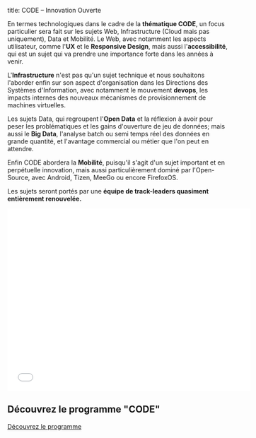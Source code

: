 title: CODE – Innovation Ouverte

En termes technologiques dans le cadre de la **thématique CODE**, un focus particulier sera fait sur les sujets Web, Infrastructure (Cloud mais pas uniquement), Data et Mobilité. Le Web, avec notamment les aspects utilisateur, comme l'**UX** et le **Responsive Design**, mais aussi l'<b>accessibilité</b>, qui est un sujet qui va prendre une importance forte dans les années à venir.

L'**Infrastructure** n'est pas qu'un sujet technique et nous souhaitons l'aborder enfin sur son aspect d'organisation dans les Directions des Systèmes d'Information, avec notamment le mouvement **devops**, les impacts internes des nouveaux mécanismes de provisionnement de machines virtuelles.

Les sujets Data, qui regroupent l'**Open Data** et la réflexion à avoir pour peser les problématiques et les gains d'ouverture de jeu de données; mais aussi le **Big Data**, l'analyse batch ou semi temps réel des données en grande quantité, et l'avantage commercial ou métier que l'on peut en attendre.

Enfin CODE abordera la **Mobilité**, puisqu'il s'agit d'un sujet important et en perpétuelle innovation, mais aussi particulièrement dominé par l'Open-Source, avec Android, Tizen, MeeGo ou encore FirefoxOS.

Les sujets seront portés par une **équipe de track-leaders quasiment entièrement renouvelée.**


<iframe width="550" height="413" src="//www.youtube.com/embed/AYqhWokc0jE" frameborder="0" allowfullscreen></iframe>


## Découvrez le programme "CODE"

<a class="btn" href="/fr/tracks/?theme=code">Découvrez le programme</a>
